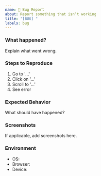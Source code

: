```yaml
---
name: 🐛 Bug Report
about: Report something that isn’t working
title: "[BUG] "
labels: bug
---
```


### What happened?
Explain what went wrong.

### Steps to Reproduce
1. Go to '...'
2. Click on '...'
3. Scroll to '...'
4. See error

### Expected Behavior
What should have happened?

### Screenshots
If applicable, add screenshots here.

### Environment
- OS:
- Browser:
- Device:
